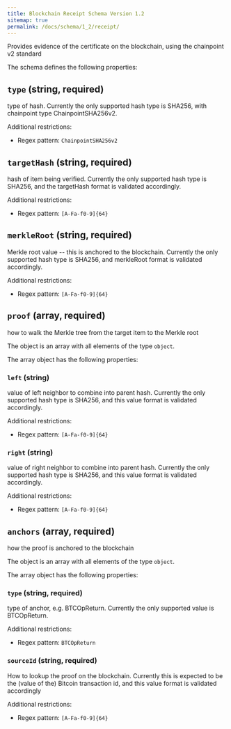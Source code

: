 ```yaml
---
title: Blockchain Receipt Schema Version 1.2
sitemap: true
permalink: /docs/schema/1_2/receipt/
---
```



Provides evidence of the certificate on the blockchain, using the chainpoint v2 standard

The schema defines the following properties:

## `type` (string, required)

type of hash. Currently the only supported hash type is SHA256, with chainpoint type ChainpointSHA256v2.

Additional restrictions:

* Regex pattern: `ChainpointSHA256v2`

## `targetHash` (string, required)

hash of item being verified. Currently the only supported hash type is SHA256, and the targetHash format is validated accordingly.

Additional restrictions:

* Regex pattern: `[A-Fa-f0-9]{64}`

## `merkleRoot` (string, required)

Merkle root value -- this is anchored to the blockchain. Currently the only supported hash type is SHA256, and merkleRoot format is validated accordingly.

Additional restrictions:

* Regex pattern: `[A-Fa-f0-9]{64}`

## `proof` (array, required)

how to walk the Merkle tree from the target item to the Merkle root

The object is an array with all elements of the type `object`.

The array object has the following properties:

### `left` (string)

value of left neighbor to combine into parent hash. Currently the only supported hash type is SHA256, and this value format is validated accordingly.

Additional restrictions:

* Regex pattern: `[A-Fa-f0-9]{64}`

### `right` (string)

value of right neighbor to combine into parent hash. Currently the only supported hash type is SHA256, and this value format is validated accordingly.

Additional restrictions:

* Regex pattern: `[A-Fa-f0-9]{64}`

## `anchors` (array, required)

how the proof is anchored to the blockchain

The object is an array with all elements of the type `object`.

The array object has the following properties:

### `type` (string, required)

type of anchor, e.g. BTCOpReturn. Currently the only supported value is BTCOpReturn.

Additional restrictions:

* Regex pattern: `BTCOpReturn`

### `sourceId` (string, required)

How to lookup the proof on the blockchain. Currently this is expected to be the (value of the) Bitcoin transaction id, and this value format is validated accordingly

Additional restrictions:

* Regex pattern: `[A-Fa-f0-9]{64}`

